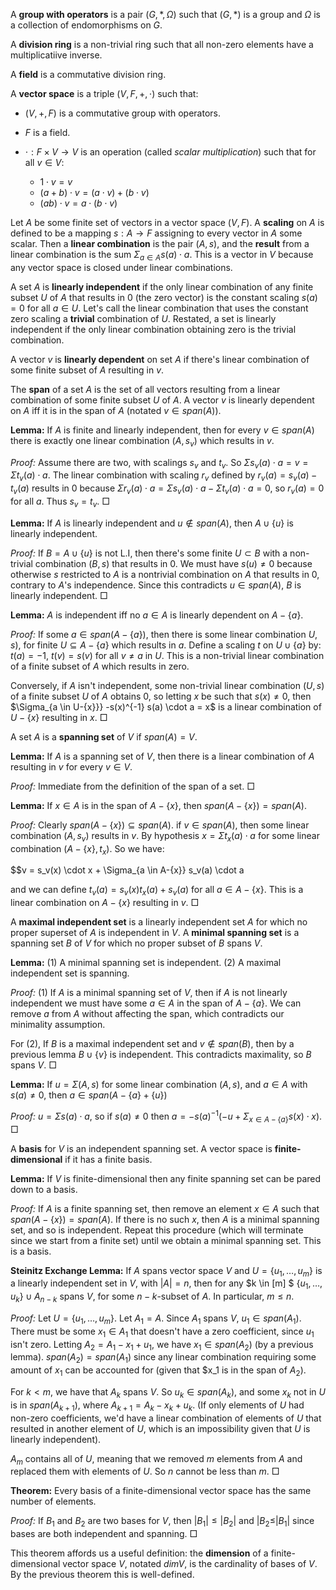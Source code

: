 A **group with operators** is a pair $(G, \ast, \Omega)$ such that $(G, \ast)$ is a group and $\Omega$ is a collection of endomorphisms on $G$.

A **division ring** is a non-trivial ring such that all non-zero elements have a multiplicatiive inverse.

A **field** is a commutative division ring.

A **vector space** is a triple $(V, F, +, \cdot)$ such that:

 - $(V, +, F)$ is a commutative group with operators.
 - $F$ is a field.
 - $\cdot: F \times V \rightarrow V$ is an operation (called *scalar multiplication*) such that for all $v \in V$:

    - $1 \cdot v = v$
    - $(a + b) \cdot v = (a \cdot v) + (b \cdot v)$
    - $(ab) \cdot v = a \cdot (b \cdot v)$

Let $A$ be some finite set of vectors in a vector space $(V, F)$. A **scaling** on $A$ is defined to be a mapping $s: A \rightarrow F$ assigning to every vector in $A$ some scalar. Then a **linear combination** is the pair $(A, s)$, and the **result** from a linear combination is the sum $\Sigma_{a \in A} s(a) \cdot a$. This is a vector in $V$ because any vector space is closed under linear combinations.

A set $A$ is **linearly independent** if the only linear combination of any finite subset $U$ of $A$ that results in $0$ (the zero vector) is the constant scaling $s(a) = 0$ for all $a \in U$. Let's call the linear combination that uses the constant zero scaling a **trivial** combination of $U$. Restated, a set is linearly independent if the only linear combination obtaining zero is the trivial combination.

A vector $v$ is **linearly dependent** on set $A$ if there's linear combination of some finite subset of $A$ resulting in $v$.

The **span** of a set $A$ is the set of all vectors resulting from a linear combination of some finite subset $U$ of $A$. A vector $v$ is linearly dependent on $A$ iff it is in the span of $A$ (notated $v \in span(A)$).

**Lemma:** If $A$ is finite and linearly independent, then for every $v \in span(A)$ there is exactly one linear combination $(A, s_v)$ which results in $v$.

*Proof:* Assume there are two, with scalings $s_v$ and $t_v$. So $\Sigma s_v(a) \cdot a = v = \Sigma t_v(a) \cdot a$. The linear combination with scaling $r_v$ defined by $r_v(a) = s_v(a) - t_v(a)$ results in $0$ because $\Sigma r_v(a) \cdot a = \Sigma s_v(a) \cdot a - \Sigma t_v(a) \cdot a = 0$, so $r_v(a) = 0$ for all $a$. Thus $s_v = t_v$. $\Box$

**Lemma:** If $A$ is linearly independent and $u \notin span(A)$, then $A \cup \{u\}$ is linearly independent.

*Proof:* If $B = A \cup \{u\}$ is not L.I, then there's some finite $U \subset B$ with a non-trivial combination $(B, s)$ that results in $0$. We must have $s(u) \neq 0$ because otherwise $s$ restricted to $A$ is a nontrivial combination on $A$ that results in $0$, contrary to $A$'s independence. Since this contradicts $u \in span(A)$, $B$ is linearly independent. $\Box$

**Lemma:** $A$ is independent iff no $a \in A$ is linearly dependent on $A - \{a\}$.

*Proof:* If some $a \in span(A - \{a\})$, then there is some linear combination $U, s)$, for finite $U \subseteq A-\{a\}$ which results in $a$. Define a scaling $t$ on $U \cup \{a\}$ by: $t(a) = -1$, $t(v) = s(v)$ for all $v \neq a$ in $U$. This is a non-trivial linear combination of a finite subset of $A$ which results in zero. 

Conversely, if $A$ isn't independent, some non-trivial linear combination $(U, s)$ of a finite subset $U$ of $A$ obtains $0$, so letting $x$ be such that $s(x) \neq 0$, then $\Sigma_{a \in U-\{x\}}} -s(x)^{-1} s(a) \cdot a = x$ is a linear combination of $U - \{x\}$ resulting in $x$. $\Box$

A set $A$ is a **spanning set** of $V$ if $span(A) = V$.

**Lemma:** If $A$ is a spanning set of $V$, then there is a linear combination of $A$ resulting in $v$ for every $v \in V$.

*Proof:* Immediate from the definition of the span of a set. $\Box$

**Lemma:** If $x \in A$ is in the span of $A - \{x\}$, then $span(A-\{x\}) = span(A)$.

*Proof:* Clearly $span(A-\{x\}) \subseteq span(A)$. if $v \in span(A)$, then some linear combination $(A, s_v)$ results in $v$. By hypothesis $x = \Sigma t_x(a) \cdot a$ for some linear combination $(A-\{x\}, t_x)$. So we have:

$$v = s_v(x) \cdot x + \Sigma_{a \in A-\{x\}} s_v(a) \cdot a

and we can define $t_v(a) = s_v(x) t_x(a) + s_v(a)$ for all $a \in A - \{x\}$. This is a linear combination on $A-\{x\}$ resulting in $v$. $\Box$

A **maximal independent set** is a linearly independent set $A$ for which no proper superset of $A$ is independent in $V$. A **minimal spanning set** is a spanning set $B$ of $V$ for which no proper subset of $B$ spans $V$.

**Lemma:** (1) A minimal spanning set is independent. (2) A maximal independent set is spanning.

*Proof:* (1) If $A$ is a minimal spanning set of $V$, then if $A$ is not linearly independent we must have some $a \in A$ in the span of $A - \{a\}$. We can remove $a$ from $A$ without affecting the span, which contradicts our minimality assumption.

For (2), If $B$ is a maximal independent set and $v \notin span(B)$, then by a previous lemma $B \cup \{v\}$ is independent. This contradicts maximality, so $B$ spans $V$. $\Box$

**Lemma:** If $u = \Sigma(A, s)$ for some linear combination $(A, s)$, and $a \in A$ with $s(a) \neq 0$, then $a \in span(A-\{a\}+\{u\})$

*Proof:* $u = \Sigma s(a) \cdot a$, so if $s(a) \neq 0$ then $a = - s(a)^{-1} (-u + \Sigma_{x \in A - \{a\}} s(x) \cdot x)$. $\Box$

A **basis** for $V$ is an independent spanning set. A vector space is **finite-dimensional** if it has a finite basis.


**Lemma:** If $V$ is finite-dimensional then any finite spanning set can be pared down to a basis.

*Proof:* If $A$ is a finite spanning set, then remove an element $x \in A$ such that $span(A-\{x\}) = span(A)$. If there is no such $x$, then $A$ is a minimal spanning set, and so is independent. Repeat this procedure (which will terminate since we start from a finite set) until we obtain a minimal spanning set. This is a basis.

**Steinitz Exchange Lemma:** If $A$ spans vector space $V$ and $U = \{u_1, \ldots, u_m\}$ is a linearly independent set in $V$, with $|A| = n$, then for any $k \in [m] $ $\{u_1, \ldots, u_k\} \cup A_{n-k}$ spans $V$, for some $n-k$-subset of $A$. In particular, $m \leq n$.

*Proof:* Let $U = \{u_1, \ldots, u_m\}$. Let $A_1 = A$. Since $A_1$ spans $V$, $u_1 \in span(A_1)$. There must be some $x_1 \in A_1$ that doesn't have a zero coefficient, since $u_1$ isn't zero. Letting $A_2 = A_1 - x_1 + u_1$, we have $x_1 \in span(A_2)$ (by a previous lemma). $span(A_2) = span(A_1)$ since any linear combination requiring some amount of $x_1$ can be accounted for (given that $x_1 is in the span of $A_2$).

For $k < m$, we have that $A_k$ spans $V$. So $u_k \in span(A_k)$, and some $x_k$ not in $U$ is in $span(A_{k+1})$, where $A_{k+1} = A_k - x_k + u_k$. (If only elements of $U$ had non-zero coefficients, we'd have a linear combination of elements of $U$ that resulted in another element of $U$, which is an impossibility given that $U$ is linearly independent).

$A_m$ contains all of $U$, meaning that we removed $m$ elements from $A$ and replaced them with elements of $U$. So $n$ cannot be less than $m$. $\Box$

**Theorem:** Every basis of a finite-dimensional vector space has the same number of elements.

*Proof:*  If $B_1$ and $B_2$ are two bases for $V$, then $|B_1| \leq |B_2|$ and $|B_2 \leq |B_1|$ since bases are both independent and spanning. $\Box$

This theorem affords us a useful definition: the **dimension** of a finite-dimensional vector space $V$, notated $dim V$, is the cardinality of bases of $V$. By the previous theorem this is well-defined.
